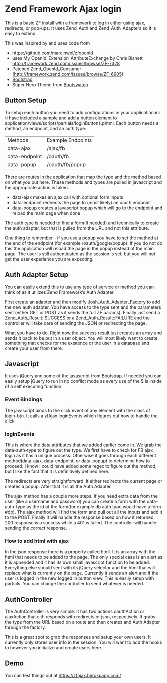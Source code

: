 # Zend Framework Ajax login
This is a basic ZF install with a framework to log in either using ajax, redirects, or pop-ups. It uses Zend_Auth and Zend_Auth_Adapters so it is easy to extend.

This was inspired by and uses code from 

*  https://github.com/marcinwol/zfopenid 
*  uses My_OpenId_Extension_AttributeExchange by Chris Bisnett http://framework.zend.com/issues/browse/ZF-7328
*  Patched Zend_OpenId_Consumer (http://framework.zend.com/issues/browse/ZF-6905)
*  [Bootstrap](http://twitter.github.com/bootstrap/)
*  Super Hero Theme from [Bootswatch](http://bootswatch.com/superhero/)

## Button Setup
To setup each button you need to add configurations in your application.ini (I have included a sample and add a button element to application/views/scripts/partials/loginButtons.phtml. Each button needs a method, an endpoint, and an auth type. 

<table>
<tr><td>Methods</td>		<td>Example Endpoints</td></tr>
<tr><td>data-ajax</td> 		<td>/ajax/fb</td></tr>
<tr><td>data-endpoint</td>		<td>/oauth/fb</td></tr>
<tr><td>data-popup</td>		<td>/oauth/fb/popup</td></tr>
</table>

There are routes in the application that map the type and the method based on what you put here. These methods and types are pulled in javascript and the appropriate action is taken. 

* data-ajax makes an ajax call with optional form inputs
* data-endpoint redirects the page to (most likely) an oauth endpoint
* data-popup creates a javascript popup which will go to the endpoint and reload the main page when done

The auth type is needed to find a form(if needed) and technically to create the auth adapter, but that is pulled from the URL and not this attribute.

One thing to remember - if you use a popup you have to set the method at the end of the endpoint (for example /oauth/google/popup). If you do not do this the application will reload the page in the popup instead of the main page. The user is still authenticated as the session is set, but you will not get the user experience you are expecting.

## Auth Adapter Setup
You can easily extend this to use any type of service or method you can think of as it utilizes Zend Framework’s Auth Adapter. 

First create an adapter and then modify Josh_Auth_Adapter_Factory to add the new auth adapter. You have access to the type sent and the parameters sent (either GET or POST as it sends the full ZF params). Finally just send a Zend_Auth_Result::SUCCESS or a Zend_Auth_Result::FAILURE and the controller will take care of sending the JSON or redirecting the page. 

What you have to do. Right now the success result just creates an array and sends it back to be put in a user object. You will most likely want to create something that checks for the existence of the user in a database and create your user from there.

## Javascript
It uses jQuery and some of the javascript from Bootstrap. If needed you can easily setup jQuery to run in no conflict mode as every use of the $ is inside of a self executing function. 

### Event Bindings
The javascript binds to the click event of any element with the class of login-btn. It calls a zfAjax.loginEvents which figures out how to handle the click

### loginEvents
This is where the data attributes that we added earlier come in. We grab the data-auth-type to figure out the type. We first have to check for FB ajax login as it has a unique process. Otherwise it goes through each different method(data-ajax, data-endpoint, or data-popup) to determine how to proceed. I know I could have added some regex to figure out the method, but I like the fact that it is definitively defined here.

The redirects are very straightforward. It either redirects the current page or creates a popup. After that it is all the Auth Adapter.

The ajax method has a couple more steps. If you need extra data from the user (like a username and password) you can create a form with the data-auth-type as the id of the form(for example db auth type would have a form #db). The ajax method will find the form and pull out all the inputs and add it to the POST. Finally it will handle the response based on how it returned, 200 response is a success while a 401 is failed. The controller will handle sending the correct response.

### How to add html with ajax
In the json response there is a property called html. It is an array with the html that needs to be added to the page. The only special case is an alert as it is appended and it has its own small javascript function to be added. Everything else should sent with its jQuery selector and the html that will replace what is currently on the page. Currently it sends an alert and if the user is logged in the new logged in button view. This is easily setup with partials. You can change the controller to send whatever is needed. 

## AuthController
The AuthController is very simple. It has two actions oauthAction or ajaxAction that eith responds with redirects or json, respectively. It grabs the type from the URL based on a route and then creates and Auth Adapter through the factory. 

This is a great spot to grab the responses and setup your own users. It currently only stores user info in the session. You will want to add the hooks to however you initialize and create users here.

## Demo
You can test things out at https://zfajax.herokuapp.com/
